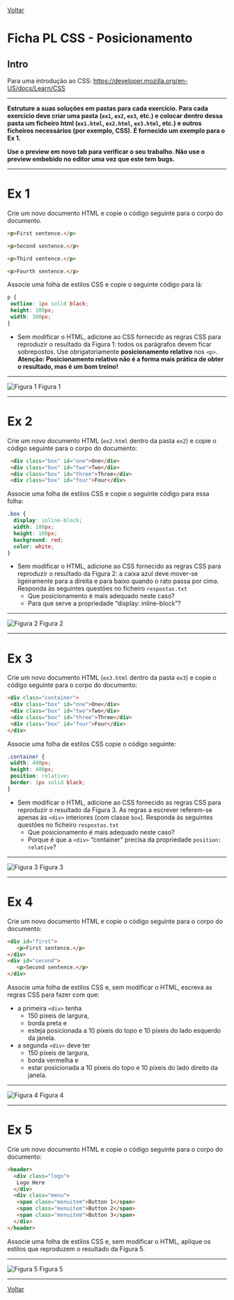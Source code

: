 [Voltar](/.tutorial/1.begin.md)
# Ficha PL CSS - Posicionamento

## Intro
Para uma introdução ao CSS: https://developer.mozilla.org/en-US/docs/Learn/CSS

--- 

**Estruture a suas soluções em pastas para cada exercício. Para cada exercício deve criar uma pasta (`ex1`, `ex2`, `ex3`, etc.) e colocar dentro dessa pasta um ficheiro html (`ex1.html`, `ex2.html`, `ex3.html`, etc.) e outros ficheiros necessários (por exemplo, CSS). É fornecido um exemplo para o Ex 1.**

__Use o preview em novo tab para verificar o seu trabalho. Não use o preview embebido no editor uma vez que este tem bugs.__

--- 


# Ex 1

Crie um novo documento HTML e copie o código seguinte para o corpo do documento. 

```html 
<p>First sentence.</p>

<p>Second sentence.</p>

<p>Third sentence.</p>

<p>Fourth sentence.</p>
```

Associe uma folha de estilos CSS e copie o seguinte código para lá:
```css
p {
 outline: 1px solid black;
 height: 100px;
 width: 300px;
}
```

- Sem modificar o HTML, adicione ao CSS fornecido as regras CSS para reproduzir o resultado da Figura 1: todos os parágrafos devem ficar sobrepostos. Use obrigatoriamente **posicionamento relativo** nos `<p>`. **Atenção: Posicionamento relativo não é a forma mais prática de obter o resultado, mas é um bom treino!**


---
![Figura 1](assets/fig1.png)
Figura 1
___ 


# Ex 2
Crie um novo documento HTML (`ex2.html` dentro da pasta `ex2`) e copie o código seguinte para o corpo do documento:
```html
 <div class="box" id="one">One</div>
 <div class="box" id="two">Two</div>
 <div class="box" id="three">Three</div>
 <div class="box" id="four">Four</div>
 ```
 
 Associe uma folha de estilos CSS e copie o seguinte código para essa folha:
 ```css
 .box {
   display: inline-block;
   width: 100px;
   height: 100px;
   background: red;
   color: white;
}

```

- Sem modificar o HTML, adicione ao CSS fornecido as regras CSS para reproduzir o resultado da Figura 2: a caixa azul deve mover-se ligeiramente para a direita e para baixo quando o rato passa por cima. Responda às seguintes questões no ficheiro `respostas.txt`
  - Que posicionamento é mais adequado neste caso?
  - Para que serve a propriedade “display: inline-block”?
---
![Figura 2](assets/fig2.png)
Figura 2
___ 

# Ex 3
Crie um novo documento HTML (`ex3.html` dentro da pasta `ex3`) e copie o código seguinte para o corpo do documento:
```html
<div class="container">
 <div class="box" id="one">One</div>
 <div class="box" id="two">Two</div>
 <div class="box" id="three">Three</div>
 <div class="box" id="four">Four</div>
</div>
```

Associe uma folha de estilos CSS copie o código seguinte:
```css
.container {
 width: 400px;
 height: 400px;
 position: relative;
 border: 1px solid black;
}
```

- Sem modificar o HTML, adicione ao CSS fornecido as regras CSS para reproduzir o resultado da Figura 3. As regras a escrever referem-se apenas às `<div>` interiores (com classe `box`). Responda às seguintes questões no ficheiro `respostas.txt`
  - Que posicionamento é mais adequado neste caso?
  - Porque é que a `<div>` “container” precisa da propriedade `position: relative`?
---
![Figura 3](assets/fig3.png)
Figura 3
___ 

# Ex 4
Crie um novo documento HTML e copie o código seguinte para o corpo do documento:
```html
<div id="first">
   <p>First sentence.</p>
</div>
<div id="second">
   <p>Second sentence.</p>
</div>
```

Associe uma folha de estilos CSS e, sem modificar o HTML, escreva as regras CSS para fazer com que:
- a primeira `<div>` tenha
   - 150 píxeis de largura,
   - borda preta e
   - esteja posicionada a 10 píxeis do topo e 10 píxeis do lado esquerdo da janela.
 - a segunda `<div>` deve ter
   - 150 píxeis de largura,
   - borda vermelha e
   - estar posicionada a 10 píxeis do topo e 10 píxeis do lado direito da janela.

---
![Figura 4](assets/fig4.png)
Figura 4
___ 

# Ex 5
Crie um novo documento HTML e copie o código seguinte para o corpo do documento:
```html
<header>
  <div class="logo">
   Logo Here
  </div>
  <div class="menu">
   <span class="menuitem">Button 1</span>
   <span class="menuitem">Button 2</span>
   <span class="menuitem">Button 3</span>
  </div>
</header>

```

Associe uma folha de estilos CSS e, sem modificar o HTML, aplique os estilos que reproduzem o resultado da Figura 5.

---
![Figura 5](assets/fig5.png)
Figura 5
___ 


[Voltar](/.tutorial/1.begin.md)